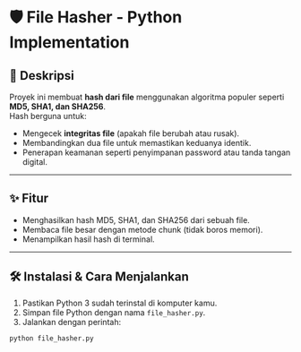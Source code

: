 # 🛡️ File Hasher - Python Implementation

## 📌 Deskripsi
Proyek ini membuat **hash dari file** menggunakan algoritma populer seperti **MD5, SHA1, dan SHA256**.  
Hash berguna untuk:
- Mengecek **integritas file** (apakah file berubah atau rusak).  
- Membandingkan dua file untuk memastikan keduanya identik.  
- Penerapan keamanan seperti penyimpanan password atau tanda tangan digital.  

---

## ✨ Fitur
- Menghasilkan hash MD5, SHA1, dan SHA256 dari sebuah file.  
- Membaca file besar dengan metode chunk (tidak boros memori).  
- Menampilkan hasil hash di terminal.  

---

## 🛠️ Instalasi & Cara Menjalankan
1. Pastikan Python 3 sudah terinstal di komputer kamu.  
2. Simpan file Python dengan nama `file_hasher.py`.  
3. Jalankan dengan perintah:

```bash
python file_hasher.py
